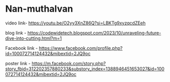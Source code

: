 # Nan-muthalvan
video link- https://youtu.be/O2yy3XnZ86Q?si=LBKTg9xyzqcdZEeh

blog link - https://codewidetech.blogspot.com/2023/10/unraveling-future-dive-into-cutting.html?m=1

Facebook link - https://www.facebook.com/profile.php?id=100072714124432&mibextid=2JQ9oc

poster link - https://m.facebook.com/story.php?story_fbid=312202357880233&substory_index=1388946451653027&id=100072714124432&mibextid=2JQ9oc

